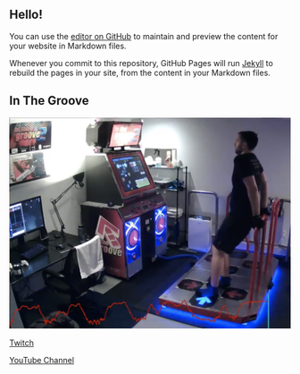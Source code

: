 ## Hello!

You can use the [editor on GitHub](https://github.com/dominickp/dominick.p.elu.so/edit/master/README.md) to maintain and preview the content for your website in Markdown files.

Whenever you commit to this repository, GitHub Pages will run [Jekyll](https://jekyllrb.com/) to rebuild the pages in your site, from the content in your Markdown files.

## In The Groove
<img src="./img/itg.png">

[Twitch](https://www.twitch.tv/dompel)

[YouTube Channel](https://www.youtube.com/channel/UCpeNRVOVrqx_lras7hbOOrQ)
